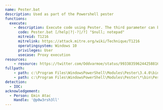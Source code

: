 ```yaml
---
name: Pester.bat
description: Used as part of the Powershell pester
functions:
  execute:
    - description: Execute code using Pester. The third parameter can be anything. The fourth is the payload. Example here executes notepad
      code: Pester.bat [/help|?|-?|/?] "$null; notepad"
      mitreid: T1216
      mitrelink: https://attack.mitre.org/wiki/Technique/T1216
      operatingsystem: Windows 10
      privileges: User
      usecase: Proxy execution
resources:
    - resource: https://twitter.com/Oddvarmoe/status/993383596244258816
fullpath:
    - path: c:\Program Files\WindowsPowerShell\Modules\Pester\3.4.0\bin\Pester.bat
    - path: c:\Program Files\WindowsPowerShell\Modules\Pester\*\bin\Pester.bat
detection:
  - IOC: 
acknowledgement:
  - Person: Emin Atac
    Handle: '@p0w3rsh3ll'
---
```

